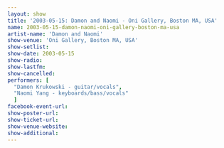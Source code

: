 ```yaml
---
layout: show
title: '2003-05-15: Damon and Naomi - Oni Gallery, Boston MA, USA'
name: 2003-05-15-damon-naomi-oni-gallery-boston-ma-usa
artist-name: 'Damon and Naomi'
show-venue: 'Oni Gallery, Boston MA, USA'
show-setlist: 
show-date: 2003-05-15
show-radio: 
show-lastfm: 
show-cancelled: 
performers: [
  "Damon Krukowski - guitar/vocals",
  "Naomi Yang - keyboards/bass/vocals"
  ]
facebook-event-url: 
show-poster-url: 
show-ticket-url: 
show-venue-website: 
show-additional: 
---
```


